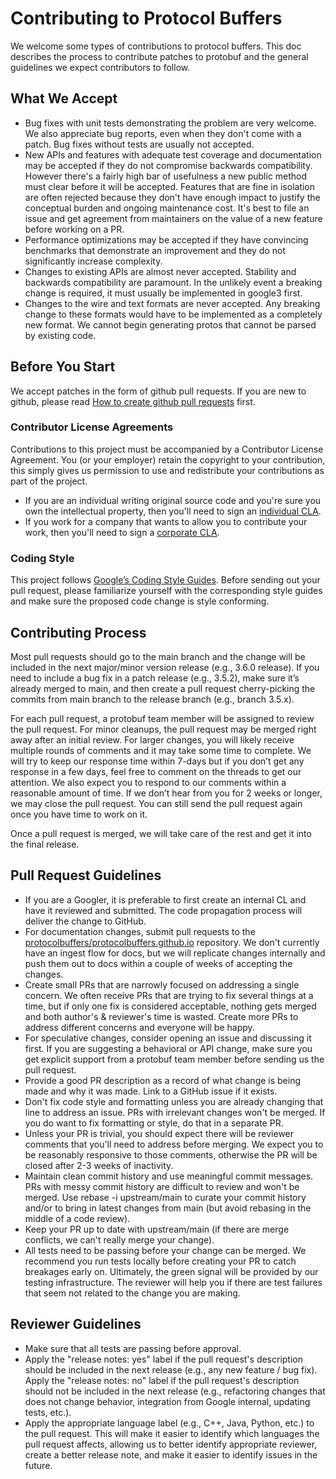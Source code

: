 # Contributing to Protocol Buffers

We welcome some types of contributions to protocol buffers. This doc describes the
process to contribute patches to protobuf and the general guidelines we
expect contributors to follow.

## What We Accept

* Bug fixes with unit tests demonstrating the problem are very welcome.
  We also appreciate bug reports, even when they don't come with a patch.
  Bug fixes without tests are usually not accepted.
* New APIs and features with adequate test coverage and documentation
  may be accepted if they do not compromise backwards 
  compatibility. However there's a fairly high bar of usefulness a new public
  method must clear before it will be accepted. Features that are fine in 
  isolation are often rejected because they don't have enough impact to justify the 
  conceptual burden and ongoing maintenance cost. It's best to file an issue 
  and get agreement from maintainers on the value of a new feature before
  working on a PR.
* Performance optimizations may be accepted if they have convincing benchmarks that demonstrate 
  an improvement and they do not significantly increase complexity.  
* Changes to existing APIs are almost never accepted. Stability and
  backwards compatibility are paramount. In the unlikely event a breaking change 
  is required, it must usually be implemented in google3 first. 
* Changes to the wire and text formats are never accepted. Any breaking change
  to these formats would have to be implemented as a completely new format.
  We cannot begin generating protos that cannot be parsed by existing code.

## Before You Start

We accept patches in the form of github pull requests. If you are new to
github, please read [How to create github pull requests](https://help.github.com/articles/about-pull-requests/)
first.

### Contributor License Agreements

Contributions to this project must be accompanied by a Contributor License
Agreement. You (or your employer) retain the copyright to your contribution,
this simply gives us permission to use and redistribute your contributions
as part of the project.

* If you are an individual writing original source code and you're sure you
  own the intellectual property, then you'll need to sign an [individual CLA](https://cla.developers.google.com/about/google-individual?csw=1).
* If you work for a company that wants to allow you to contribute your work,
  then you'll need to sign a [corporate CLA](https://cla.developers.google.com/about/google-corporate?csw=1).

### Coding Style

This project follows [Google’s Coding Style Guides](https://github.com/google/styleguide).
Before sending out your pull request, please familiarize yourself with the
corresponding style guides and make sure the proposed code change is style
conforming.

## Contributing Process

Most pull requests should go to the main branch and the change will be
included in the next major/minor version release (e.g., 3.6.0 release). If you
need to include a bug fix in a patch release (e.g., 3.5.2), make sure it’s
already merged to main, and then create a pull request cherry-picking the
commits from main branch to the release branch (e.g., branch 3.5.x).

For each pull request, a protobuf team member will be assigned to review the
pull request. For minor cleanups, the pull request may be merged right away
after an initial review. For larger changes, you will likely receive multiple
rounds of comments and it may take some time to complete. We will try to keep
our response time within 7-days but if you don’t get any response in a few days,
feel free to comment on the threads to get our attention. We also expect you to
respond to our comments within a reasonable amount of time. If we don’t hear
from you for 2 weeks or longer, we may close the pull request. You can still
send the pull request again once you have time to work on it.

Once a pull request is merged, we will take care of the rest and get it into
the final release.

## Pull Request Guidelines

*   If you are a Googler, it is preferable to first create an internal CL and
    have it reviewed and submitted. The code propagation process will deliver
    the change to GitHub.
*   For documentation changes, submit pull requests to the
    [protocolbuffers/protocolbuffers.github.io](https://github.com/protocolbuffers/protocolbuffers.github.io)
    repository. We don't currently have an ingest flow for docs, but we will
    replicate changes internally and push them out to docs within a couple of
    weeks of accepting the changes.
*   Create small PRs that are narrowly focused on addressing a single concern.
    We often receive PRs that are trying to fix several things at a time, but if
    only one fix is considered acceptable, nothing gets merged and both author's
    & reviewer's time is wasted. Create more PRs to address different concerns
    and everyone will be happy.
*   For speculative changes, consider opening an issue and discussing it first.
    If you are suggesting a behavioral or API change, make sure you get explicit
    support from a protobuf team member before sending us the pull request.
*   Provide a good PR description as a record of what change is being made and
    why it was made. Link to a GitHub issue if it exists.
*   Don't fix code style and formatting unless you are already changing that
    line to address an issue. PRs with irrelevant changes won't be merged. If
    you do want to fix formatting or style, do that in a separate PR.
*   Unless your PR is trivial, you should expect there will be reviewer comments
    that you'll need to address before merging. We expect you to be reasonably
    responsive to those comments, otherwise the PR will be closed after 2-3
    weeks of inactivity.
*   Maintain clean commit history and use meaningful commit messages. PRs with
    messy commit history are difficult to review and won't be merged. Use rebase
    -i upstream/main to curate your commit history and/or to bring in latest
    changes from main (but avoid rebasing in the middle of a code review).
*   Keep your PR up to date with upstream/main (if there are merge conflicts, we
    can't really merge your change).
*   All tests need to be passing before your change can be merged. We recommend
    you run tests locally before creating your PR to catch breakages early on.
    Ultimately, the green signal will be provided by our testing infrastructure.
    The reviewer will help you if there are test failures that seem not related
    to the change you are making.

## Reviewer Guidelines

* Make sure that all tests are passing before approval.
* Apply the "release notes: yes" label if the pull request's description should
  be included in the next release (e.g., any new feature / bug fix).
  Apply the "release notes: no" label if the pull request's description should
  not be included in the next release (e.g., refactoring changes that does not
  change behavior, integration from Google internal, updating tests, etc.).
* Apply the appropriate language label (e.g., C++, Java, Python, etc.) to the
  pull request. This will make it easier to identify which languages the pull
  request affects, allowing us to better identify appropriate reviewer, create
  a better release note, and make it easier to identify issues in the future.
